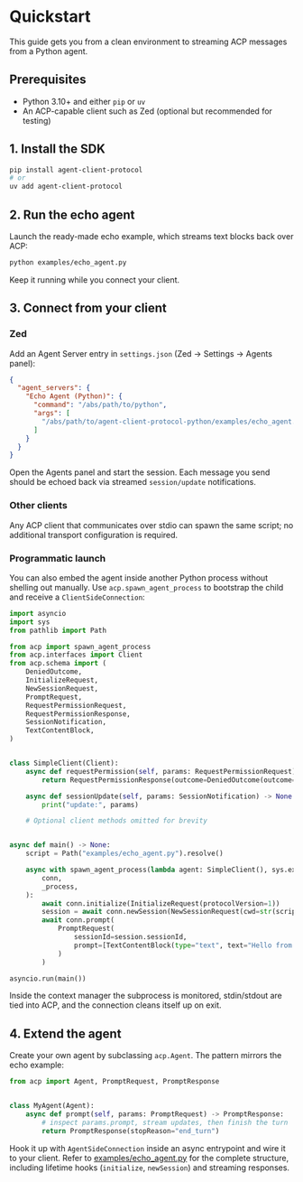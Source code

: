 # Quickstart

This guide gets you from a clean environment to streaming ACP messages from a Python agent.

## Prerequisites

- Python 3.10+ and either `pip` or `uv`
- An ACP-capable client such as Zed (optional but recommended for testing)

## 1. Install the SDK

```bash
pip install agent-client-protocol
# or
uv add agent-client-protocol
```

## 2. Run the echo agent

Launch the ready-made echo example, which streams text blocks back over ACP:

```bash
python examples/echo_agent.py
```

Keep it running while you connect your client.

## 3. Connect from your client

### Zed

Add an Agent Server entry in `settings.json` (Zed → Settings → Agents panel):

```json
{
  "agent_servers": {
    "Echo Agent (Python)": {
      "command": "/abs/path/to/python",
      "args": [
        "/abs/path/to/agent-client-protocol-python/examples/echo_agent.py"
      ]
    }
  }
}
```

Open the Agents panel and start the session. Each message you send should be echoed back via streamed `session/update` notifications.

### Other clients

Any ACP client that communicates over stdio can spawn the same script; no additional transport configuration is required.

### Programmatic launch

You can also embed the agent inside another Python process without shelling out manually. Use
`acp.spawn_agent_process` to bootstrap the child and receive a `ClientSideConnection`:

```python
import asyncio
import sys
from pathlib import Path

from acp import spawn_agent_process
from acp.interfaces import Client
from acp.schema import (
    DeniedOutcome,
    InitializeRequest,
    NewSessionRequest,
    PromptRequest,
    RequestPermissionRequest,
    RequestPermissionResponse,
    SessionNotification,
    TextContentBlock,
)


class SimpleClient(Client):
    async def requestPermission(self, params: RequestPermissionRequest) -> RequestPermissionResponse:
        return RequestPermissionResponse(outcome=DeniedOutcome(outcome="cancelled"))

    async def sessionUpdate(self, params: SessionNotification) -> None:  # noqa: D401 - logging only
        print("update:", params)

    # Optional client methods omitted for brevity


async def main() -> None:
    script = Path("examples/echo_agent.py").resolve()

    async with spawn_agent_process(lambda agent: SimpleClient(), sys.executable, str(script)) as (
        conn,
        _process,
    ):
        await conn.initialize(InitializeRequest(protocolVersion=1))
        session = await conn.newSession(NewSessionRequest(cwd=str(script.parent), mcpServers=[]))
        await conn.prompt(
            PromptRequest(
                sessionId=session.sessionId,
                prompt=[TextContentBlock(type="text", text="Hello from spawn!")],
            )
        )

asyncio.run(main())
```

Inside the context manager the subprocess is monitored, stdin/stdout are tied into ACP, and the
connection cleans itself up on exit.

## 4. Extend the agent

Create your own agent by subclassing `acp.Agent`. The pattern mirrors the echo example:

```python
from acp import Agent, PromptRequest, PromptResponse


class MyAgent(Agent):
    async def prompt(self, params: PromptRequest) -> PromptResponse:
        # inspect params.prompt, stream updates, then finish the turn
        return PromptResponse(stopReason="end_turn")
```

Hook it up with `AgentSideConnection` inside an async entrypoint and wire it to your client. Refer to [examples/echo_agent.py](https://github.com/psiace/agent-client-protocol-python/blob/main/examples/echo_agent.py) for the complete structure, including lifetime hooks (`initialize`, `newSession`) and streaming responses.
